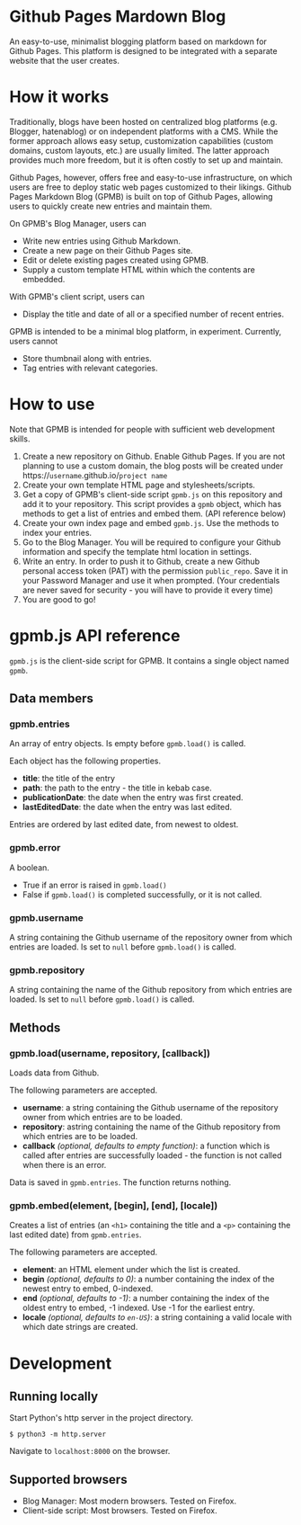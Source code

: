 # Github Pages Mardown Blog

An easy-to-use, minimalist blogging platform based on markdown for Github Pages.
This platform is designed to be integrated with a separate website that the user creates.

# How it works

Traditionally, blogs have been hosted on centralized blog platforms (e.g. Blogger, hatenablog) or on independent platforms with a CMS. While the former approach allows easy setup, customization capabilities (custom domains, custom layouts, etc.) are usually limited. The latter approach provides much more freedom, but it is often costly to set up and maintain.

Github Pages, however, offers free and easy-to-use infrastructure, on which users are free to deploy static web pages customized to their likings. Github Pages Markdown Blog (GPMB) is built on top of Github Pages, allowing users to quickly create new entries and maintain them.

On GPMB's Blog Manager, users can 
* Write new entries using Github Markdown.
* Create a new page on their Github Pages site.
* Edit or delete existing pages created using GPMB.
* Supply a custom template HTML within which the contents are embedded.

With GPMB's client script, users can
* Display the title and date of all or a specified number of recent entries.

GPMB is intended to be a minimal blog platform, in experiment. Currently, users cannot
* Store thumbnail along with entries.
* Tag entries with relevant categories.

# How to use 

Note that GPMB is intended for people with sufficient web development skills. 

1. Create a new repository on Github. Enable Github Pages. If you are not planning to use a custom domain, the blog posts will be created under https://`username`.github.io/`project name`
2. Create your own template HTML page and stylesheets/scripts.
3. Get a copy of GPMB's client-side script `gpmb.js` on this repository and add it to your repository. This script provides a `gpmb` object, which has methods to get a list of entries and embed them. (API reference below)
4. Create your own index page and embed `gpmb.js`. Use the methods to index your entries.
5. Go to the Blog Manager. You will be required to configure your Github information and specify the template html location in settings. 
6. Write an entry. In order to push it to Github, create a new Github personal access token (PAT) with the permission `public_repo`. Save it in your Password Manager and use it when prompted. (Your credentials are never saved for security - you will have to provide it every time)
7. You are good to go!

# gpmb.js API reference

`gpmb.js` is the client-side script for GPMB. It contains a single object named `gpmb`.

## Data members 

### gpmb.entries
An array of entry objects. Is empty before `gpmb.load()` is called.

Each object has the following properties.

* **title**: the title of the entry
* **path**: the path to the entry - the title in kebab case.
* **publicationDate**: the date when the entry was first created.
* **lastEditedDate**: the date when the entry was last edited.

Entries are ordered by last edited date, from newest to oldest.

### gpmb.error

A boolean. 

* True if an error is raised in `gpmb.load()`
* False if `gpmb.load()` is completed successfully, or it is not called.

### gpmb.username

A string containing the Github username of the repository owner from which entries are loaded. Is set to `null` before `gpmb.load()` is called.

### gpmb.repository

A string containing the name of the Github repository from which entries are loaded. Is set to `null` before `gpmb.load()` is called.

## Methods

### gpmb.load(username, repository, [callback])

Loads data from Github.

The following parameters are accepted.

* **username**: a string containing the Github username of the repository owner from which entries are to be loaded.
* **repository**: astring containing the name of the Github repository from which entries are to be loaded.
* **callback** *(optional, defaults to empty function)*: a function which is called after entries are successfully loaded - the function is not called when there is an error.

Data is saved in `gpmb.entries`. The function returns nothing.

### gpmb.embed(element, [begin], [end], [locale])

Creates a list of entries (an `<h1>` containing the title and a `<p>` containing the last edited date) from `gpmb.entries`.

The following parameters are accepted.

* **element**: an HTML element under which the list is created.
* **begin** *(optional, defaults to 0)*: a number containing the index of the newest entry to embed, 0-indexed.
* **end** *(optional, defaults to -1)*: a number containing the index of the oldest entry to embed, -1 indexed. Use -1 for the earliest entry.
* **locale** *(optional, defaults to `en-US`)*: a string containing a valid locale with which date strings are created.

# Development 

## Running locally 

Start Python's http server in the project directory.

```
$ python3 -m http.server
```

Navigate to `localhost:8000` on the browser.

## Supported browsers

* Blog Manager: Most modern browsers. Tested on Firefox.
* Client-side script: Most browsers. Tested on Firefox.